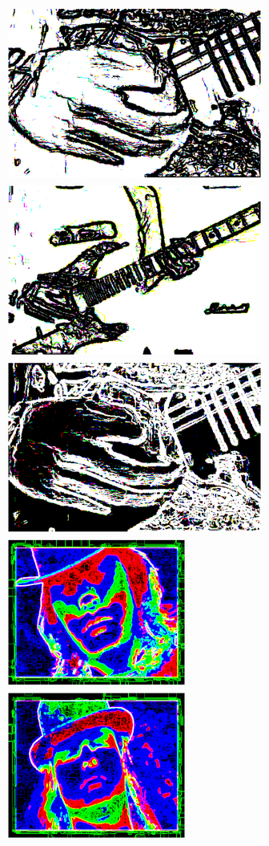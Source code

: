 ![](/art/2018-04-01/out-2018-04-01-16-38-33-682.png?raw=true)

![](/art/2018-04-01/out-2018-04-01-16-38-49-680.png?raw=true)

![](/art/2018-04-01/out-2018-04-01-16-40-39-581.png?raw=true)

![](/art/2018-04-01/out-2018-04-01-16-57-22-250.png?raw=true)

![](/art/2018-04-01/out-2018-04-01-16-57-23-183.png?raw=true)

